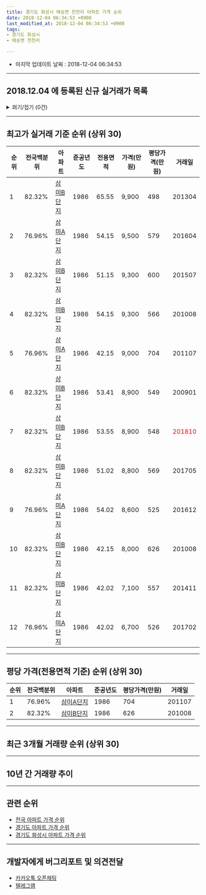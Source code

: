 ```yaml
---
title: 경기도 화성시 매송면 천천리 아파트 가격 순위
date: 2018-12-04 06:34:53 +0900
last_modified_at: 2018-12-04 06:34:53 +0900
tags:
- 경기도 화성시
- 매송면 천천리

---
```


* 마지막 업데이트 날짜 : 2018-12-04 06:34:53

---

## 2018.12.04 에 등록된 신규 실거래가 목록

<details>
<summary>펴기/접기 (0건)</summary>
<div markdown="1">

|아파트|전국백분위|준공년도|전용면적|가격(만원)|평당가격(만원)|거래일|
|---|---|---|---|---|---|---|
|없음|||||||


</div>
</details>

---

## 최고가 실거래 기준 순위 (상위 30)


|순위|전국백분위|아파트|준공년도|전용면적|가격(만원)|평당가격(만원)|거래일|
|---|---|---|---|---|---|---|---|
|1|82.32%|[삼미B단지](https://search.naver.com/search.naver?query=%EA%B2%BD%EA%B8%B0%EB%8F%84+%ED%99%94%EC%84%B1%EC%8B%9C+%EB%A7%A4%EC%86%A1%EB%A9%B4+%EC%B2%9C%EC%B2%9C%EB%A6%AC+%EC%82%BC%EB%AF%B8B%EB%8B%A8%EC%A7%80)|1986|65.55|9,900|498|201304|
|2|76.96%|[삼미A단지](https://search.naver.com/search.naver?query=%EA%B2%BD%EA%B8%B0%EB%8F%84+%ED%99%94%EC%84%B1%EC%8B%9C+%EB%A7%A4%EC%86%A1%EB%A9%B4+%EC%B2%9C%EC%B2%9C%EB%A6%AC+%EC%82%BC%EB%AF%B8A%EB%8B%A8%EC%A7%80)|1986|54.15|9,500|579|201604|
|3|82.32%|[삼미B단지](https://search.naver.com/search.naver?query=%EA%B2%BD%EA%B8%B0%EB%8F%84+%ED%99%94%EC%84%B1%EC%8B%9C+%EB%A7%A4%EC%86%A1%EB%A9%B4+%EC%B2%9C%EC%B2%9C%EB%A6%AC+%EC%82%BC%EB%AF%B8B%EB%8B%A8%EC%A7%80)|1986|51.15|9,300|600|201507|
|4|82.32%|[삼미B단지](https://search.naver.com/search.naver?query=%EA%B2%BD%EA%B8%B0%EB%8F%84+%ED%99%94%EC%84%B1%EC%8B%9C+%EB%A7%A4%EC%86%A1%EB%A9%B4+%EC%B2%9C%EC%B2%9C%EB%A6%AC+%EC%82%BC%EB%AF%B8B%EB%8B%A8%EC%A7%80)|1986|54.15|9,300|566|201008|
|5|76.96%|[삼미A단지](https://search.naver.com/search.naver?query=%EA%B2%BD%EA%B8%B0%EB%8F%84+%ED%99%94%EC%84%B1%EC%8B%9C+%EB%A7%A4%EC%86%A1%EB%A9%B4+%EC%B2%9C%EC%B2%9C%EB%A6%AC+%EC%82%BC%EB%AF%B8A%EB%8B%A8%EC%A7%80)|1986|42.15|9,000|704|201107|
|6|82.32%|[삼미B단지](https://search.naver.com/search.naver?query=%EA%B2%BD%EA%B8%B0%EB%8F%84+%ED%99%94%EC%84%B1%EC%8B%9C+%EB%A7%A4%EC%86%A1%EB%A9%B4+%EC%B2%9C%EC%B2%9C%EB%A6%AC+%EC%82%BC%EB%AF%B8B%EB%8B%A8%EC%A7%80)|1986|53.41|8,900|549|200901|
|7|82.32%|[삼미B단지](https://search.naver.com/search.naver?query=%EA%B2%BD%EA%B8%B0%EB%8F%84+%ED%99%94%EC%84%B1%EC%8B%9C+%EB%A7%A4%EC%86%A1%EB%A9%B4+%EC%B2%9C%EC%B2%9C%EB%A6%AC+%EC%82%BC%EB%AF%B8B%EB%8B%A8%EC%A7%80)|1986|53.55|8,900|548|<span style="color:red">201810</span>|
|8|82.32%|[삼미B단지](https://search.naver.com/search.naver?query=%EA%B2%BD%EA%B8%B0%EB%8F%84+%ED%99%94%EC%84%B1%EC%8B%9C+%EB%A7%A4%EC%86%A1%EB%A9%B4+%EC%B2%9C%EC%B2%9C%EB%A6%AC+%EC%82%BC%EB%AF%B8B%EB%8B%A8%EC%A7%80)|1986|51.02|8,800|569|201705|
|9|76.96%|[삼미A단지](https://search.naver.com/search.naver?query=%EA%B2%BD%EA%B8%B0%EB%8F%84+%ED%99%94%EC%84%B1%EC%8B%9C+%EB%A7%A4%EC%86%A1%EB%A9%B4+%EC%B2%9C%EC%B2%9C%EB%A6%AC+%EC%82%BC%EB%AF%B8A%EB%8B%A8%EC%A7%80)|1986|54.02|8,600|525|201612|
|10|82.32%|[삼미B단지](https://search.naver.com/search.naver?query=%EA%B2%BD%EA%B8%B0%EB%8F%84+%ED%99%94%EC%84%B1%EC%8B%9C+%EB%A7%A4%EC%86%A1%EB%A9%B4+%EC%B2%9C%EC%B2%9C%EB%A6%AC+%EC%82%BC%EB%AF%B8B%EB%8B%A8%EC%A7%80)|1986|42.15|8,000|626|201008|
|11|82.32%|[삼미B단지](https://search.naver.com/search.naver?query=%EA%B2%BD%EA%B8%B0%EB%8F%84+%ED%99%94%EC%84%B1%EC%8B%9C+%EB%A7%A4%EC%86%A1%EB%A9%B4+%EC%B2%9C%EC%B2%9C%EB%A6%AC+%EC%82%BC%EB%AF%B8B%EB%8B%A8%EC%A7%80)|1986|42.02|7,100|557|201411|
|12|76.96%|[삼미A단지](https://search.naver.com/search.naver?query=%EA%B2%BD%EA%B8%B0%EB%8F%84+%ED%99%94%EC%84%B1%EC%8B%9C+%EB%A7%A4%EC%86%A1%EB%A9%B4+%EC%B2%9C%EC%B2%9C%EB%A6%AC+%EC%82%BC%EB%AF%B8A%EB%8B%A8%EC%A7%80)|1986|42.02|6,700|526|201702|


---

## 평당 가격(전용면적 기준) 순위 (상위 30)


|순위|전국백분위|아파트|준공년도|평당가격(만원)|거래일|
|---|---|---|---|---|---|
|1|76.96%|[삼미A단지](https://search.naver.com/search.naver?query=%EA%B2%BD%EA%B8%B0%EB%8F%84+%ED%99%94%EC%84%B1%EC%8B%9C+%EB%A7%A4%EC%86%A1%EB%A9%B4+%EC%B2%9C%EC%B2%9C%EB%A6%AC+%EC%82%BC%EB%AF%B8A%EB%8B%A8%EC%A7%80)|1986|704|201107|
|2|82.32%|[삼미B단지](https://search.naver.com/search.naver?query=%EA%B2%BD%EA%B8%B0%EB%8F%84+%ED%99%94%EC%84%B1%EC%8B%9C+%EB%A7%A4%EC%86%A1%EB%A9%B4+%EC%B2%9C%EC%B2%9C%EB%A6%AC+%EC%82%BC%EB%AF%B8B%EB%8B%A8%EC%A7%80)|1986|626|201008|


---

## 최근 3개월 거래량 순위 (상위 30)


<div style="width:100%;">
    <canvas id="deal_count_ranking" height="250"></canvas>
</div>


<script>
new Chart(document.getElementById("deal_count_ranking"), {
    type: 'horizontalBar',
    data: {
        labels: ['삼미A단지', '삼미B단지'],
        datasets: [{
            label: '실거래 수',
            data: [2, 1],
            borderColor: "rgba(255, 0, 128, 1)",
            backgroundColor: "rgba(255, 0, 128, 0.5)",
            fill: false,
        }]
    },
    options: {
        responsive: true,
        title: {
            display: true,
            text: '최근 3개월 거래량 순위'
        },
        tooltips: {
            mode: 'index',
            intersect: false,
            callbacks: {
                title: function(tooltipItems, data) {
                    return "실거래 수:";
                },
                label: function(tooltipItem, data) {
                    return data.labels[tooltipItem.index] + ": " + tooltipItem.xLabel;
                }
            }
        },
        hover: {
            mode: 'nearest',
            intersect: true
        },
        scales: {
            xAxes: [{
                display: true,
                scaleLabel: {
                    display: true,
                    labelString: '실거래 수'
                },
                ticks: {
                    suggestedMin: 0,
                }
            }],
            yAxes: [{
                display: true,
                ticks: {
                    autoSkip: false,
                    callback: function(value, index, values) {
                        if (value.length > 15)
                            return value.substr(0, 13) + "...";
                        else
                            return value;
                    }
                },
                scaleLabel: {
                    display: false,
                }
            }]
        }
    }
});

</script>


---

## 10년 간 거래량 추이


<div style="width:100%;">
    <canvas id="deal_progress" height="250"></canvas>
</div>

<script>
new Chart(document.getElementById("deal_progress"), {
    type: 'line',
    data: {
        labels: ['200812','200901','200902','200903','200904','200905','200906','200907','200908','200909','200910','200911','200912','201001','201002','201003','201004','201005','201006','201007','201008','201009','201010','201011','201012','201101','201102','201103','201104','201105','201106','201107','201108','201109','201110','201111','201112','201201','201202','201203','201204','201205','201206','201207','201208','201209','201210','201211','201212','201301','201302','201303','201304','201305','201306','201307','201308','201309','201310','201311','201312','201401','201402','201403','201404','201405','201406','201407','201408','201409','201410','201411','201412','201501','201502','201503','201504','201505','201506','201507','201508','201509','201510','201511','201512','201601','201602','201603','201604','201605','201606','201607','201608','201609','201610','201611','201612','201701','201702','201703','201704','201705','201706','201707','201708','201709','201710','201711','201712','201801','201802','201803','201804','201805','201806','201807','201808','201809','201810','201811','201812'],
        datasets: [{
            label: '실거래 수',
            pointRadius: 1,
            data: [0, 4, 1, 3, 0, 0, 0, 1, 2, 0, 0, 0, 2, 0, 1, 1, 0, 0, 0, 1, 6, 0, 3, 2, 0, 2, 1, 0, 1, 2, 0, 6, 1, 2, 1, 1, 0, 0, 1, 3, 2, 0, 2, 0, 0, 0, 4, 1, 0, 0, 0, 0, 2, 2, 0, 1, 2, 0, 1, 0, 2, 0, 4, 1, 1, 2, 1, 3, 1, 0, 0, 2, 2, 0, 0, 3, 2, 0, 2, 2, 1, 2, 1, 1, 1, 0, 1, 1, 2, 1, 0, 1, 1, 1, 3, 2, 3, 1, 1, 2, 0, 1, 1, 1, 0, 0, 1, 1, 0, 1, 0, 1, 0, 1, 0, 1, 3, 1, 2, 1, 0],
            borderColor: "rgba(255, 201, 14, 1)",
            backgroundColor: "rgba(255, 201, 14, 0.5)",
            fill: true,
        }]
    },
    options: {
        responsive: true,
        title: {
            display: true,
            text: '10년간 거래량 추이'
        },
        tooltips: {
            mode: 'index',
            intersect: false,
        },
        hover: {
            mode: 'nearest',
            intersect: true
        },
        scales: {
            xAxes: [{
                display: true,
                scaleLabel: {
                    display: true,
                    labelString: '년/월'
                }
            }],
            yAxes: [{
                display: true,
                ticks: {
                    suggestedMin: 0,
                },
                scaleLabel: {
                    display: true,
                    labelString: '실거래 수'
                }
            }]
        }
    }
});

</script>


---

## 관련 순위

- [전국 아파트 가격 순위](https://inasie.github.io/apt-ranking/전국)
- [경기도 아파트 가격 순위](https://inasie.github.io/apt-ranking/경기도)
- [경기도 화성시 아파트 가격 순위](https://inasie.github.io/apt-ranking/경기도-화성시)


---

## 개발자에게 버그리포트 및 의견전달

- [카카오톡 오픈채팅](https://open.kakao.com/o/gLJUAP4)
- [텔레그램](https://t.me/inasie)

